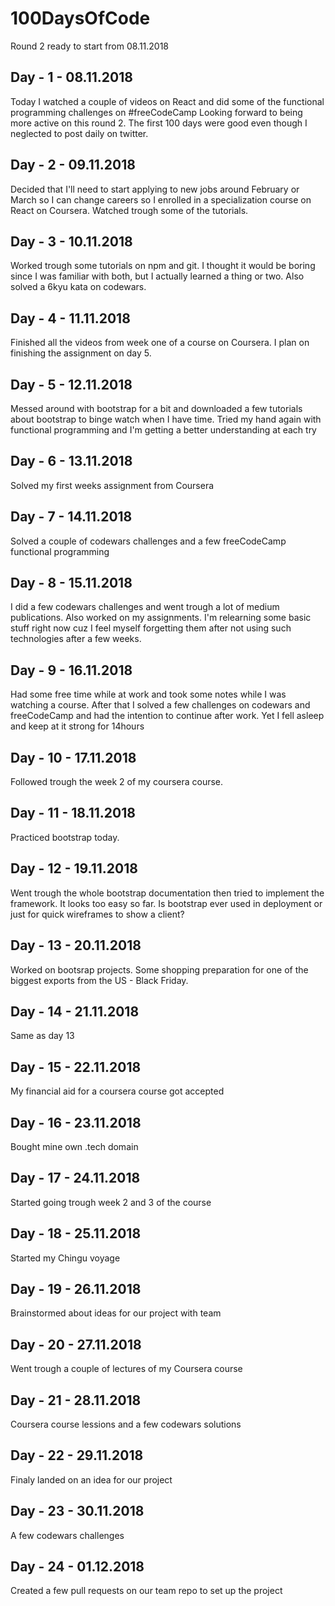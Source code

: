 # 100DaysOfCode

Round 2 ready to start from 08.11.2018

## Day - 1 - 08.11.2018

Today I watched a couple of videos on React and did some of the functional programming challenges on #freeCodeCamp Looking forward to being more active on this round 2. The first 100 days were good even though I neglected to post daily on twitter.

## Day - 2 - 09.11.2018

Decided that I'll need to start applying to new jobs around February or March so I can change careers so I enrolled in a specialization course on React on Coursera. Watched trough some of the tutorials.

## Day - 3 - 10.11.2018

Worked trough some tutorials on npm and git. I thought it would be boring since I was familiar with both, but I actually learned a thing or two. Also solved a 6kyu kata on codewars.

## Day - 4 - 11.11.2018

Finished all the videos from week one of a course on Coursera. I plan on finishing the assignment on day 5.

## Day - 5 - 12.11.2018

Messed around with bootstrap for a bit and downloaded a few tutorials about bootstrap to binge watch when I have time. Tried my hand again with functional programming and I'm getting a better understanding at each try

## Day - 6 - 13.11.2018

Solved my first weeks assignment from Coursera

## Day - 7 - 14.11.2018

Solved a couple of codewars challenges and a few freeCodeCamp functional programming

## Day - 8 - 15.11.2018

I did a few codewars challenges and went trough a lot of medium publications. Also worked on my assignments. I'm relearning some basic stuff right now cuz I feel myself forgetting them after not using such technologies after a few weeks.

## Day - 9 - 16.11.2018

Had some free time while at work and took some notes while I was watching a course. After that I solved a few challenges on codewars and freeCodeCamp and had the intention to continue after work. Yet I fell asleep and keep at it strong for 14hours

## Day - 10 - 17.11.2018

Followed trough the week 2 of my coursera course.

## Day - 11 - 18.11.2018

Practiced bootstrap today.

## Day - 12 - 19.11.2018

Went trough the whole bootstrap documentation then tried to implement the framework. It looks too easy so far. Is bootstrap ever used in deployment or just for quick wireframes to show a client?

## Day - 13 - 20.11.2018

Worked on bootsrap projects. Some shopping preparation for one of the biggest exports from the US - Black Friday.

## Day - 14 - 21.11.2018

Same as day 13

## Day - 15 - 22.11.2018

My financial aid for a coursera course got accepted

## Day - 16 - 23.11.2018

Bought mine own .tech domain

## Day - 17 - 24.11.2018

Started going trough week 2 and 3 of the course

## Day - 18 - 25.11.2018

Started my Chingu voyage

## Day - 19 - 26.11.2018

Brainstormed about ideas for our project with team

## Day - 20 - 27.11.2018

Went trough a couple of lectures of my Coursera course

## Day - 21 - 28.11.2018

Coursera course lessions and a few codewars solutions

## Day - 22 - 29.11.2018

Finaly landed on an idea for our project

## Day - 23 - 30.11.2018

A few codewars challenges

## Day - 24 - 01.12.2018

Created a few pull requests on our team repo to set up the project
